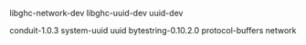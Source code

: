 libghc-network-dev libghc-uuid-dev uuid-dev

conduit-1.0.3 system-uuid uuid bytestring-0.10.2.0 protocol-buffers network